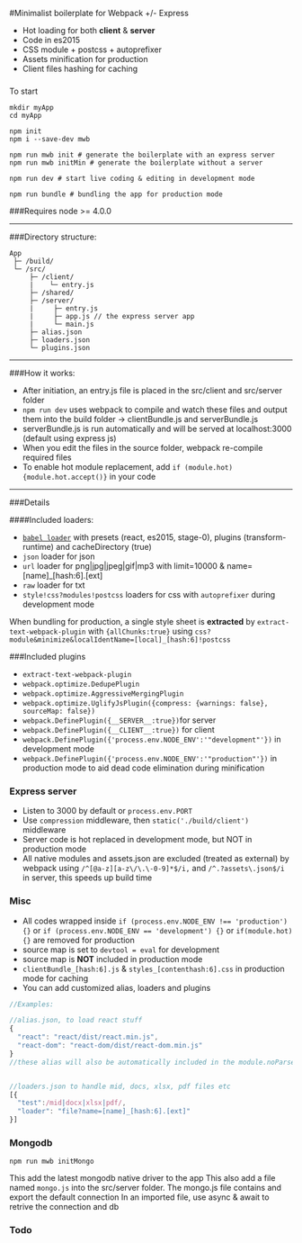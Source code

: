 #Minimalist boilerplate for Webpack +/- Express 

 * Hot loading for both **client** & **server**
 * Code in es2015
 * CSS module + postcss + autoprefixer
 * Assets minification for production
 * Client files hashing for caching

### 
  
To start
```shell
mkdir myApp
cd myApp

npm init
npm i --save-dev mwb

npm run mwb init # generate the boilerplate with an express server
npm run mwb initMin # generate the boilerplate without a server

npm run dev # start live coding & editing in development mode

npm run bundle # bundling the app for production mode
```
###Requires node >= 4.0.0

----------
###Directory structure:
```
App
 ├─ /build/
 └─ /src/ 
     ├─ /client/
     |    └─ entry.js
     ├─ /shared/
     ├─ /server/
     |     ├─ entry.js
     |     ├─ app.js // the express server app
     |     └─ main.js
     ├─ alias.json
     ├─ loaders.json
     └─ plugins.json

```
---
###How it works:
* After initiation, an entry.js file is placed in the src/client and src/server folder
* `npm run dev` uses webpack to compile and watch these files and output them into the build folder -> clientBundle.js and serverBundle.js
* serverBundle.js is run automatically and will be served at localhost:3000 (default using express js)
* When you edit the files in the source folder, webpack re-compile required files
* To enable hot module replacement, add `if (module.hot) {module.hot.accept()}` in your code

---
###Details

####Included loaders:
* [`babel loader`](https://github.com/babel/babel-loader) with presets (react, es2015, stage-0), plugins (transform-runtime) and cacheDirectory (true)
* `json` loader for json
* `url` loader for png|jpg|jpeg|gif|mp3 with limit=10000 & name=[name]_[hash:6].[ext]
* `raw` loader for txt
* `style!css?modules!postcss` loaders for css with `autoprefixer` during development mode

When bundling for production, a single style sheet is **extracted** by `extract-text-webpack-plugin` with `{allChunks:true}` using `css?module&minimize&localIdentName=[local]_[hash:6]!postcss` 

###Included plugins
* `extract-text-webpack-plugin`
* `webpack.optimize.DedupePlugin` 
* `webpack.optimize.AggressiveMergingPlugin`
* `webpack.optimize.UglifyJsPlugin({compress: {warnings: false}, sourceMap: false})`  
* `webpack.DefinePlugin({__SERVER__:true})`for server
* `webpack.DefinePlugin({__CLIENT__:true})` for client
* `webpack.DefinePlugin({'process.env.NODE_ENV':'"development"'})` in development mode
* `webpack.DefinePlugin({'process.env.NODE_ENV':'"production"'})` in production mode to aid dead code elimination during minification

### Express server
* Listen to 3000 by default or `process.env.PORT`
* Use `compression` middleware, then `static('./build/client')` middleware
* Server code is hot replaced in development mode, but NOT in production mode
* All native modules and assets.json are excluded (treated as external) by webpack using `/^[@a-z][a-z\/\.\-0-9]*$/i,` and `/^.?assets\.json$/i` in server, this speeds up build time


### Misc
* All codes wrapped inside `if (process.env.NODE_ENV !== 'production') {}` or `if (process.env.NODE_ENV == 'development') {}` or `if(module.hot) {}` are removed for production
* source map is set to `devtool = eval` for development
* source map is **NOT** included in production mode
* `clientBundle_[hash:6].js` & `styles_[contenthash:6].css` in production mode for caching
* You can add customized alias, loaders and plugins 
```js
//Examples:

//alias.json, to load react stuff
{
  "react": "react/dist/react.min.js",
  "react-dom": "react-dom/dist/react-dom.min.js"
}
//these alias will also be automatically included in the module.noParse to speed up build time during development. But they are not included in production mode, because webpack in combination with uglifyJS plugin can achieve better minification with source codes https://github.com/webpack/webpack/issues/615 


//loaders.json to handle mid, docs, xlsx, pdf files etc
[{
  "test":/mid|docx|xlsx|pdf/,
  "loader": "file?name=[name]_[hash:6].[ext]"
}]
```


### Mongodb

```shell
npm run mwb initMongo
```
This add the latest mongodb native driver to the app
This also add a file named `mongo.js` into the src/server folder.
The mongo.js file contains and export the default connection
In an imported file, use async & await to retrive the connection and db


### Todo
